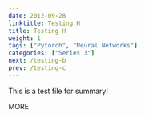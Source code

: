 ```yaml
---
date: 2012-09-28
linktitle: Testing H
title: Testing H
weight: 1
tags: ["Pytorch", "Neural Networks"]
categories: ["Series 3"]
next: /testing-b
prev: /testing-c
---
```


This is a test file for summary!


<!--more-->

MORE